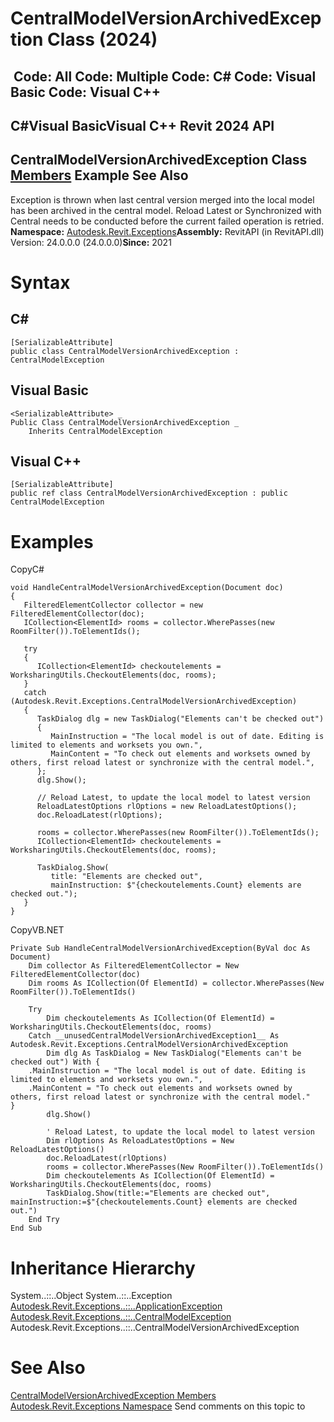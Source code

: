# CentralModelVersionArchivedException Class (2024)

﻿
 Code: All Code: Multiple Code: C# Code: Visual Basic Code: Visual C++   
---  
C#Visual BasicVisual C++
Revit 2024 API  
---  
CentralModelVersionArchivedException Class  
[Members](35a5624c-ec18-7a94-3131-57fd2221f1c3.md "CentralModelVersionArchivedException Members") Example See Also  
---  
Exception is thrown when last central version merged into the local model has been archived in the central model. Reload Latest or Synchronized with Central needs to be conducted before the current failed operation is retried. 
**Namespace:** [Autodesk.Revit.Exceptions](e3bbc463-dccb-6964-e8ef-697c9ed07a27.md "Autodesk.Revit.Exceptions Namespace")**Assembly:** RevitAPI (in RevitAPI.dll) Version: 24.0.0.0 (24.0.0.0)**Since:** 2021
# Syntax
C#  
---  
```text
[SerializableAttribute]
public class CentralModelVersionArchivedException : CentralModelException
```
  
Visual Basic  
---  
```text
<SerializableAttribute> _
Public Class CentralModelVersionArchivedException _
	Inherits CentralModelException
```
  
Visual C++  
---  
```text
[SerializableAttribute]
public ref class CentralModelVersionArchivedException : public CentralModelException
```
  
# Examples
CopyC#
```text
void HandleCentralModelVersionArchivedException(Document doc)
{
   FilteredElementCollector collector = new FilteredElementCollector(doc);
   ICollection<ElementId> rooms = collector.WherePasses(new RoomFilter()).ToElementIds();

   try
   {
      ICollection<ElementId> checkoutelements = WorksharingUtils.CheckoutElements(doc, rooms);
   }
   catch (Autodesk.Revit.Exceptions.CentralModelVersionArchivedException)
   {
      TaskDialog dlg = new TaskDialog("Elements can't be checked out")
      {
         MainInstruction = "The local model is out of date. Editing is limited to elements and worksets you own.",
         MainContent = "To check out elements and worksets owned by others, first reload latest or synchronize with the central model.",
      };
      dlg.Show();

      // Reload Latest, to update the local model to latest version
      ReloadLatestOptions rlOptions = new ReloadLatestOptions();
      doc.ReloadLatest(rlOptions);

      rooms = collector.WherePasses(new RoomFilter()).ToElementIds();
      ICollection<ElementId> checkoutelements = WorksharingUtils.CheckoutElements(doc, rooms);

      TaskDialog.Show(
         title: "Elements are checked out",
         mainInstruction: $"{checkoutelements.Count} elements are checked out.");
   }
}
```

CopyVB.NET
```text
Private Sub HandleCentralModelVersionArchivedException(ByVal doc As Document)
    Dim collector As FilteredElementCollector = New FilteredElementCollector(doc)
    Dim rooms As ICollection(Of ElementId) = collector.WherePasses(New RoomFilter()).ToElementIds()

    Try
        Dim checkoutelements As ICollection(Of ElementId) = WorksharingUtils.CheckoutElements(doc, rooms)
    Catch __unusedCentralModelVersionArchivedException1__ As Autodesk.Revit.Exceptions.CentralModelVersionArchivedException
        Dim dlg As TaskDialog = New TaskDialog("Elements can't be checked out") With {
    .MainInstruction = "The local model is out of date. Editing is limited to elements and worksets you own.",
    .MainContent = "To check out elements and worksets owned by others, first reload latest or synchronize with the central model."
}
        dlg.Show()

        ' Reload Latest, to update the local model to latest version
        Dim rlOptions As ReloadLatestOptions = New ReloadLatestOptions()
        doc.ReloadLatest(rlOptions)
        rooms = collector.WherePasses(New RoomFilter()).ToElementIds()
        Dim checkoutelements As ICollection(Of ElementId) = WorksharingUtils.CheckoutElements(doc, rooms)
        TaskDialog.Show(title:="Elements are checked out", mainInstruction:=$"{checkoutelements.Count} elements are checked out.")
    End Try
End Sub
```

# Inheritance Hierarchy
System..::..Object System..::..Exception [Autodesk.Revit.Exceptions..::..ApplicationException](05012a96-16ea-ace7-6115-b45406dacead.md "ApplicationException Class") [Autodesk.Revit.Exceptions..::..CentralModelException](0e2ac15f-ca64-42c3-b3ef-e6f7ca1cb59a.md "CentralModelException Class") Autodesk.Revit.Exceptions..::..CentralModelVersionArchivedException
# See Also
[CentralModelVersionArchivedException Members](35a5624c-ec18-7a94-3131-57fd2221f1c3.md "CentralModelVersionArchivedException Members")
[Autodesk.Revit.Exceptions Namespace](e3bbc463-dccb-6964-e8ef-697c9ed07a27.md "Autodesk.Revit.Exceptions Namespace")
Send comments on this topic to 